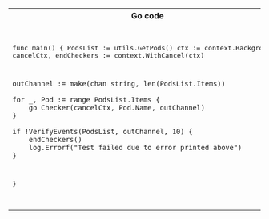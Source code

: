 
<table>
<tr>
<th>Go code</th>
<th>Comments</th>
</tr>
<tr>
<td>
<pre>

  func main() {
	PodsList := utils.GetPods()
	ctx := context.Background()
	cancelCtx, endCheckers := context.WithCancel(ctx)

	outChannel := make(chan string, len(PodsList.Items))

	for _, Pod := range PodsList.Items {
		go Checker(cancelCtx, Pod.Name, outChannel)
	}

	if !VerifyEvents(PodsList, outChannel, 10) {
		endCheckers()
		log.Errorf("Test failed due to error printed above")
	}
}


</pre>
</td>
<td>
<pre>
Here we first get a list of pods. each pod runs a single container, generating the log line
.
.
Now we will use a context to allow use to stop the go routines that run in the background
.
.
.
.
Each go routine will check the log line and send the result to this channel
Spin-up a go routine for each pod.
.
.
.
Now run this collector function that will ignite in case a single of the go routines fail a verify. 
.
.
.
.
</pre>
</td>
</tr>
</table>
